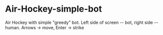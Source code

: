 # Air-Hockey-simple-bot
Air Hockey with simple "greedy" bot. Left side of screen -- bot, right side -- human. Arrows -> move, Enter -> strike 
